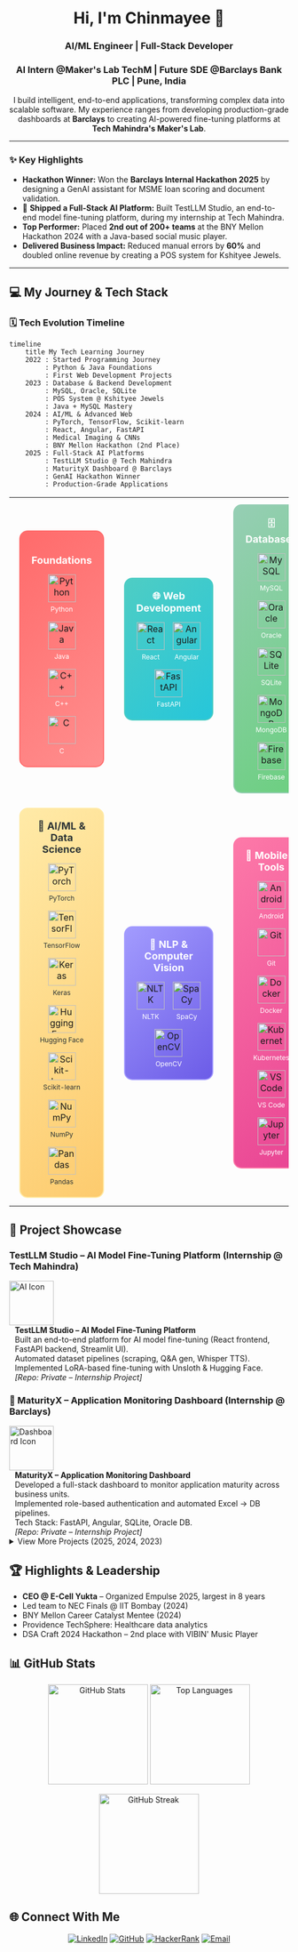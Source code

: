 <h1 align="center">Hi, I'm Chinmayee 👋</h1>
<h3 align="center">AI/ML Engineer | Full-Stack Developer</h3>
<h3 align="center">AI Intern @Maker's Lab TechM | Future SDE @Barclays Bank PLC | Pune, India </h3>
<p align="center">
  I build intelligent, end-to-end applications, transforming complex data into scalable software. My experience ranges from developing production-grade dashboards at <b>Barclays</b> to creating AI-powered fine-tuning platforms at <b>Tech Mahindra's Maker's Lab</b>.
</p>

---

### ✨ Key Highlights
- **Hackathon Winner:** Won the **Barclays Internal Hackathon 2025** by designing a GenAI assistant for MSME loan scoring and document validation.
- 🚀 **Shipped a Full-Stack AI Platform:** Built TestLLM Studio, an end-to-end model fine-tuning platform, during my internship at Tech Mahindra.
- **Top Performer:** Placed **2nd out of 200+ teams** at the BNY Mellon Hackathon 2024 with a Java-based social music player.
- **Delivered Business Impact:** Reduced manual errors by **60%** and doubled online revenue by creating a POS system for Kshityee Jewels.

---

## 💻 My Journey & Tech Stack

### 🗓️ **Tech Evolution Timeline**

```mermaid
timeline
    title My Tech Learning Journey
    2022 : Started Programming Journey
         : Python & Java Foundations
         : First Web Development Projects
    2023 : Database & Backend Development
         : MySQL, Oracle, SQLite
         : POS System @ Kshityee Jewels
         : Java + MySQL Mastery
    2024 : AI/ML & Advanced Web
         : PyTorch, TensorFlow, Scikit-learn
         : React, Angular, FastAPI
         : Medical Imaging & CNNs
         : BNY Mellon Hackathon (2nd Place)
    2025 : Full-Stack AI Platforms
         : TestLLM Studio @ Tech Mahindra
         : MaturityX Dashboard @ Barclays
         : GenAI Hackathon Winner
         : Production-Grade Applications
```

<div align="center">

<table>
<tr>
<td align="center" width="300">
<div style="border: 2px solid #FF6B6B; border-radius: 15px; padding: 20px; margin: 10px; background: linear-gradient(135deg, #FF6B6B, #FF8E8E); min-height: 200px;">
<h4 style="color: white; margin: 0 0 15px 0; font-size: 18px;">️ Foundations</h4>
<div style="display: flex; flex-wrap: wrap; justify-content: center; gap: 15px;">
<div style="text-align: center;">
<img src="https://cdn.jsdelivr.net/gh/devicons/devicon/icons/python/python-original.svg" width="50" height="50" alt="Python"/>
<div style="color: white; font-size: 12px; margin-top: 5px;">Python</div>
</div>
<div style="text-align: center;">
<img src="https://cdn.jsdelivr.net/gh/devicons/devicon/icons/java/java-original.svg" width="50" height="50" alt="Java"/>
<div style="color: white; font-size: 12px; margin-top: 5px;">Java</div>
</div>
<div style="text-align: center;">
<img src="https://cdn.jsdelivr.net/gh/devicons/devicon/icons/cplusplus/cplusplus-original.svg" width="50" height="50" alt="C++"/>
<div style="color: white; font-size: 12px; margin-top: 5px;">C++</div>
</div>
<div style="text-align: center;">
<img src="https://cdn.jsdelivr.net/gh/devicons/devicon/icons/c/c-original.svg" width="50" height="50" alt="C"/>
<div style="color: white; font-size: 12px; margin-top: 5px;">C</div>
</div>
</div>
</div>
</td>

<td align="center" width="300">
<div style="border: 2px solid #4ECDC4; border-radius: 15px; padding: 20px; margin: 10px; background: linear-gradient(135deg, #4ECDC4, #26C6DA); min-height: 200px;">
<h4 style="color: white; margin: 0 0 15px 0; font-size: 18px;">🌐 Web Development</h4>
<div style="display: flex; flex-wrap: wrap; justify-content: center; gap: 15px;">
<div style="text-align: center;">
<img src="https://cdn.jsdelivr.net/gh/devicons/devicon/icons/react/react-original.svg" width="50" height="50" alt="React"/>
<div style="color: white; font-size: 12px; margin-top: 5px;">React</div>
</div>
<div style="text-align: center;">
<img src="https://cdn.jsdelivr.net/gh/devicons/devicon/icons/angular/angular-original.svg" width="50" height="50" alt="Angular"/>
<div style="color: white; font-size: 12px; margin-top: 5px;">Angular</div>
</div>
<div style="text-align: center;">
<img src="https://cdn.jsdelivr.net/gh/devicons/devicon/icons/fastapi/fastapi-original.svg" width="50" height="50" alt="FastAPI"/>
<div style="color: white; font-size: 12px; margin-top: 5px;">FastAPI</div>
</div>
</div>
</div>
</td>

<td align="center" width="300">
<div style="border: 2px solid #96CEB4; border-radius: 15px; padding: 20px; margin: 10px; background: linear-gradient(135deg, #96CEB4, #6BCF7F); min-height: 200px;">
<h4 style="color: white; margin: 0 0 15px 0; font-size: 18px;">🗄️ Databases</h4>
<div style="display: flex; flex-wrap: wrap; justify-content: center; gap: 15px;">
<div style="text-align: center;">
<img src="https://cdn.jsdelivr.net/gh/devicons/devicon/icons/mysql/mysql-original.svg" width="50" height="50" alt="MySQL"/>
<div style="color: white; font-size: 12px; margin-top: 5px;">MySQL</div>
</div>
<div style="text-align: center;">
<img src="https://cdn.jsdelivr.net/gh/devicons/devicon/icons/oracle/oracle-original.svg" width="50" height="50" alt="Oracle"/>
<div style="color: white; font-size: 12px; margin-top: 5px;">Oracle</div>
</div>
<div style="text-align: center;">
<img src="https://cdn.jsdelivr.net/gh/devicons/devicon/icons/sqlite/sqlite-original.svg" width="50" height="50" alt="SQLite"/>
<div style="color: white; font-size: 12px; margin-top: 5px;">SQLite</div>
</div>
<div style="text-align: center;">
<img src="https://cdn.jsdelivr.net/gh/devicons/devicon/icons/mongodb/mongodb-original.svg" width="50" height="50" alt="MongoDB"/>
<div style="color: white; font-size: 12px; margin-top: 5px;">MongoDB</div>
</div>
<div style="text-align: center;">
<img src="https://cdn.jsdelivr.net/gh/devicons/devicon/icons/firebase/firebase-original.svg" width="50" height="50" alt="Firebase"/>
<div style="color: white; font-size: 12px; margin-top: 5px;">Firebase</div>
</div>
</div>
</div>
</td>
</tr>

<tr>
<td align="center" width="300">
<div style="border: 2px solid #FFEAA7; border-radius: 15px; padding: 20px; margin: 10px; background: linear-gradient(135deg, #FFEAA7, #FDCB6E); min-height: 200px;">
<h4 style="color: #2D3436; margin: 0 0 15px 0; font-size: 18px;">🤖 AI/ML & Data Science</h4>
<div style="display: flex; flex-wrap: wrap; justify-content: center; gap: 15px;">
<div style="text-align: center;">
<img src="https://cdn.jsdelivr.net/gh/devicons/devicon/icons/pytorch/pytorch-original.svg" width="50" height="50" alt="PyTorch"/>
<div style="color: #2D3436; font-size: 12px; margin-top: 5px;">PyTorch</div>
</div>
<div style="text-align: center;">
<img src="https://cdn.jsdelivr.net/gh/devicons/devicon/icons/tensorflow/tensorflow-original.svg" width="50" height="50" alt="TensorFlow"/>
<div style="color: #2D3436; font-size: 12px; margin-top: 5px;">TensorFlow</div>
</div>
<div style="text-align: center;">
<img src="https://cdn.jsdelivr.net/gh/devicons/devicon/icons/keras/keras-original.svg" width="50" height="50" alt="Keras"/>
<div style="color: #2D3436; font-size: 12px; margin-top: 5px;">Keras</div>
</div>
<div style="text-align: center;">
<img src="https://img.shields.io/badge/Hugging%20Face-FF6B6B?style=for-the-badge&logo=huggingface&logoColor=white" width="50" height="50" alt="Hugging Face"/>
<div style="color: #2D3436; font-size: 12px; margin-top: 5px;">Hugging Face</div>
</div>
<div style="text-align: center;">
<img src="https://img.shields.io/badge/scikit--learn-F7931E?style=for-the-badge&logo=scikit-learn&logoColor=white" width="50" height="50" alt="Scikit-learn"/>
<div style="color: #2D3436; font-size: 12px; margin-top: 5px;">Scikit-learn</div>
</div>
<div style="text-align: center;">
<img src="https://cdn.jsdelivr.net/gh/devicons/devicon/icons/numpy/numpy-original.svg" width="50" height="50" alt="NumPy"/>
<div style="color: #2D3436; font-size: 12px; margin-top: 5px;">NumPy</div>
</div>
<div style="text-align: center;">
<img src="https://cdn.jsdelivr.net/gh/devicons/devicon/icons/pandas/pandas-original.svg" width="50" height="50" alt="Pandas"/>
<div style="color: #2D3436; font-size: 12px; margin-top: 5px;">Pandas</div>
</div>
</div>
</div>
</td>

<td align="center" width="300">
<div style="border: 2px solid #A29BFE; border-radius: 15px; padding: 20px; margin: 10px; background: linear-gradient(135deg, #A29BFE, #6C5CE7); min-height: 200px;">
<h4 style="color: white; margin: 0 0 15px 0; font-size: 18px;">🧠 NLP & Computer Vision</h4>
<div style="display: flex; flex-wrap: wrap; justify-content: center; gap: 15px;">
<div style="text-align: center;">
<img src="https://img.shields.io/badge/NLTK-FF6B6B?style=for-the-badge&logo=nltk&logoColor=white" width="50" height="50" alt="NLTK"/>
<div style="color: white; font-size: 12px; margin-top: 5px;">NLTK</div>
</div>
<div style="text-align: center;">
<img src="https://img.shields.io/badge/SpaCy-09A3D5?style=for-the-badge&logo=spacy&logoColor=white" width="50" height="50" alt="SpaCy"/>
<div style="color: white; font-size: 12px; margin-top: 5px;">SpaCy</div>
</div>
<div style="text-align: center;">
<img src="https://cdn.jsdelivr.net/gh/devicons/devicon/icons/opencv/opencv-original.svg" width="50" height="50" alt="OpenCV"/>
<div style="color: white; font-size: 12px; margin-top: 5px;">OpenCV</div>
</div>
</div>
</div>
</td>

<td align="center" width="300">
<div style="border: 2px solid #FD79A8; border-radius: 15px; padding: 20px; margin: 10px; background: linear-gradient(135deg, #FD79A8, #E84393); min-height: 200px;">
<h4 style="color: white; margin: 0 0 15px 0; font-size: 18px;">📱 Mobile & Tools</h4>
<div style="display: flex; flex-wrap: wrap; justify-content: center; gap: 15px;">
<div style="text-align: center;">
<img src="https://cdn.jsdelivr.net/gh/devicons/devicon/icons/android/android-original.svg" width="50" height="50" alt="Android"/>
<div style="color: white; font-size: 12px; margin-top: 5px;">Android</div>
</div>
<div style="text-align: center;">
<img src="https://cdn.jsdelivr.net/gh/devicons/devicon/icons/git/git-original.svg" width="50" height="50" alt="Git"/>
<div style="color: white; font-size: 12px; margin-top: 5px;">Git</div>
</div>
<div style="text-align: center;">
<img src="https://cdn.jsdelivr.net/gh/devicons/devicon/icons/docker/docker-original.svg" width="50" height="50" alt="Docker"/>
<div style="color: white; font-size: 12px; margin-top: 5px;">Docker</div>
</div>
<div style="text-align: center;">
<img src="https://cdn.jsdelivr.net/gh/devicons/devicon/icons/kubernetes/kubernetes-original.svg" width="50" height="50" alt="Kubernetes"/>
<div style="color: white; font-size: 12px; margin-top: 5px;">Kubernetes</div>
</div>
<div style="text-align: center;">
<img src="https://cdn.jsdelivr.net/gh/devicons/devicon/icons/vscode/vscode-original.svg" width="50" height="50" alt="VS Code"/>
<div style="color: white; font-size: 12px; margin-top: 5px;">VS Code</div>
</div>
<div style="text-align: center;">
<img src="https://cdn.jsdelivr.net/gh/devicons/devicon/icons/jupyter/jupyter-original.svg" width="50" height="50" alt="Jupyter"/>
<div style="color: white; font-size: 12px; margin-top: 5px;">Jupyter</div>
</div>
</div>
</div>
</td>
</tr>
</table>

</div>

## 🚀 Project Showcase

### TestLLM Studio – AI Model Fine-Tuning Platform (Internship @ Tech Mahindra)

<div align="left">
  <img src="https://img.icons8.com/ios/452/artificial-intelligence.png" width="80" alt="AI Icon"/>
  <div style="display: inline-block; margin-left: 10px; vertical-align: top;">
    <strong>TestLLM Studio – AI Model Fine-Tuning Platform</strong><br/>
    Built an end-to-end platform for AI model fine-tuning (React frontend, FastAPI backend, Streamlit UI).<br/>
    Automated dataset pipelines (scraping, Q&A gen, Whisper TTS).<br/>
    Implemented LoRA-based fine-tuning with Unsloth & Hugging Face.<br/>
    <em>[Repo: Private – Internship Project]</em>
  </div>
</div>

<div style="clear: both;"></div>

### 📌 MaturityX – Application Monitoring Dashboard (Internship @ Barclays)

<div align="left">
  <img src="https://img.icons8.com/ios/452/combo-chart.png" width="80" alt="Dashboard Icon"/>
  <div style="display: inline-block; margin-left: 10px; vertical-align: top;">
    <strong>MaturityX – Application Monitoring Dashboard</strong><br/>
    Developed a full-stack dashboard to monitor application maturity across business units.<br/>
    Implemented role-based authentication and automated Excel → DB pipelines.<br/>
    Tech Stack: FastAPI, Angular, SQLite, Oracle DB.<br/>
    <em>[Repo: Private – Internship Project]</em>
  </div>
</div>

<div style="clear: both;"></div>

<details>
<summary> View More Projects (2025, 2024, 2023)</summary>

### 2025

<details>
<summary>💳 MSME GenAI Assistant Ascend (Barclays Hackathon – Winner)</summary>

<img src="https://img.icons8.com/ios/452/idea.png" width="80" alt="Idea Icon"/>

Designed a GenAI solution for MSMEs (loan scoring, finance strategy, document validation).

Won Barclays Internal Hackathon 2025.

[Hackathon Project]

</details>

<details>
<summary>🌐 Empulse 2025 – E-Cell Yukta Website</summary>

<img src="https://img.icons8.com/ios/452/domain.png" width="80" alt="Website Icon"/>

Designed and deployed the official website for Empulse 2025, the biggest E-Cell Yukta event.

Improved outreach and collaborations across multiple colleges.

[View Repo](https://github.com/chinmayee-s-r/empulse-2025)

</details>

### 📌 2024

<details>
<summary>📰 Fake News Detection & Bias Analysis</summary>

<img src="https://img.icons8.com/ios/452/news.png" width="80" alt="News Icon"/>

Achieved 99% accuracy in fake news detection (TF-IDF + Logistic Regression).

Analyzed 17K+ BBC articles for political bias.

[View Repo](https://github.com/chinmayee-s-r/fake-news-detection)

</details>

<details>
<summary> Medical Imaging & Diagnosis</summary>

<img src="https://img.icons8.com/ios/452/mri.png" width="80" alt="Medical Icon"/>

Built CNNs achieving 95% accuracy for classification.

Detected fractures (93.65%) & brain tumors (85.17%).

Streamlit-based UI for real-time diagnosis.

[View Repo](https://github.com/chinmayee-s-r/medical-imaging)

</details>

<details>
<summary> Vision Enhancement for Driverless Cars (CAP)</summary>

<img src="https://img.icons8.com/ios/452/tesla-model-x.png" width="80" alt="Car Icon"/>

Enhanced visibility by 90% in hazy conditions using Color Attenuation Prior.

Improved lane & obstacle recognition for real-time navigation.

[View Repo](https://github.com/chinmayee-s-r/vision-enhancement)

</details>

<details>
<summary>🎵 VIBIN' Music Player (BNY Mellon Hackathon – 2nd Place)</summary>

<img src="https://img.icons8.com/ios/452/music.png" width="80" alt="Music Icon"/>

Built a Java-based music player with social features (Friendship Meter, Music Match).

Ranked 2nd out of 200+ teams at BNY Mellon Hackathon 2024.

[View Repo](https://github.com/chinmayee-s-r/vibin-music-player)

</details>

<details>
<summary>👵 Sahara: Elder Care & Safety App</summary>

<img src="https://img.icons8.com/ios/452/nurse-female.png" width="80" alt="Elder Care Icon"/>

Android + Firebase app with SOS alerts and secure medical record storage.

[View Repo](https://github.com/chinmayee-s-r/sahara-elder-care)

</details>

### 2023

<details>
<summary>🛒 POS & Resource Management System (Internship @ Kshityee Jewels)</summary>

<img src="https://img.icons8.com/ios/452/pos-terminal.png" width="80" alt="POS Icon"/>

Created POS system for 150+ SKUs (Java + MySQL).

Doubled online revenue & reduced manual errors by 60%.

[View Repo](https://github.com/chinmayee-s-r/pos-system)

</details>

<details>
<summary>🛍️ Electronics Store DBMS Project</summary>

<img src="https://img.icons8.com/ios/452/shopping-cart.png" width="80" alt="Shopping Icon"/>

Developed a database system for electronic store management.

Tech: MySQL, JDBC.

[View Repo](https://github.com/chinmayee-s-r/electronics-store-dbms)

</details>

</details>

## 🏆 Highlights & Leadership

- **CEO @ E-Cell Yukta** – Organized Empulse 2025, largest in 8 years
- Led team to NEC Finals @ IIT Bombay (2024)
- BNY Mellon Career Catalyst Mentee (2024)
- Providence TechSphere: Healthcare data analytics
- DSA Craft 2024 Hackathon – 2nd place with VIBIN' Music Player

## 📊 GitHub Stats

<p align="center">
<img src="https://github-readme-stats.vercel.app/api?username=chinmayee-s-r&show_icons=true&theme=radical" height="180" alt="GitHub Stats"/>
<img src="https://github-readme-stats.vercel.app/api/top-langs/?username=chinmayee-s-r&layout=compact&theme=radical" height="180" alt="Top Languages"/>
</p>

<p align="center">
<img src="https://github-readme-streak-stats.herokuapp.com/?user=chinmayee-s-r&theme=radical" height="180" alt="GitHub Streak"/>
</p>

## 🌐 Connect With Me

<p align="center">
<a href="https://linkedin.com/in/chinmayee-randive" target="_blank"><img src="https://img.shields.io/badge/LinkedIn-0077B5?style=for-the-badge&logo=linkedin&logoColor=white" alt="LinkedIn"/></a>
<a href="https://github.com/chinmayee-s-r" target="_blank"><img src="https://img.shields.io/badge/GitHub-100000?style=for-the-badge&logo=github&logoColor=white" alt="GitHub"/></a>
<a href="https://www.hackerrank.com/chinmayeer" target="_blank"><img src="https://img.shields.io/badge/HackerRank-2EC866?style=for-the-badge&logo=HackerRank&logoColor=white" alt="HackerRank"/></a>
<a href="mailto:chinmayee.randive.official@gmail.com"><img src="https://img.shields.io/badge/Email-D14836?style=for-the-badge&logo=gmail&logoColor=white" alt="Email"/></a>
</p>
